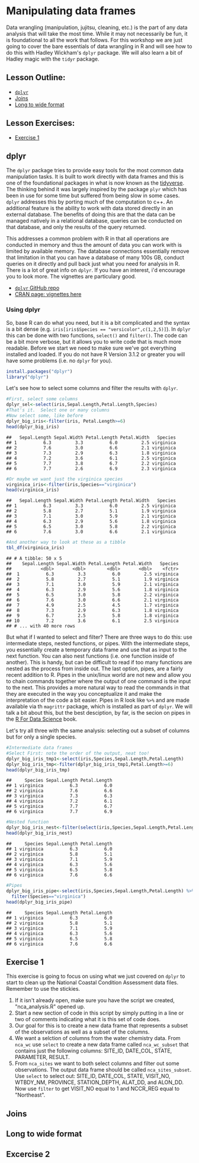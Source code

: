 

# Manipulating data frames

Data wrangling (manipulation, jujitsu, cleaning, etc.) is the part of any data analysis that will take the most time.  While it may not necessarily be fun, it is foundational to all the work that follows.  For this workshop we are just going to cover the bare essentials of data wrangling in R and will see how to do this with Hadley Wickham's `dplyr` package.  We will also learn a bit of Hadley magic with the `tidyr` package.  

## Lesson Outline:

- [`dplyr`](#dplyr)
- [Joins](#joins)
- [Long to wide format](#long-to-wide-format)

## Lesson Exercises:
- [Exercise 1](#exercise-1)

## dplyr

The `dplyr` package tries to provide easy tools for the most common data manipulation tasks.  It is built to work directly with data frames and this is one of the foundational packages in what is now known as the [tidyverse](https://tidyverse.org).  The thinking behind it was largely inspired by the package `plyr` which has been in use for some time but suffered from being slow in some cases.  `dplyr` addresses this by porting much of the computation to c++.  An additional feature is the ability to work with data stored directly in an external database.  The benefits of doing this are that the data can be managed natively in a relational database, queries can be conducted on that database, and only the results of the query returned.  

This addresses a common problem with R in that all operations are conducted in memory and thus the amount of data you can work with is limited by available memory.  The database connections essentially remove that limitation in that you can have a database of many 100s GB, conduct queries on it directly and pull back just what you need for analysis in R.  There is a lot of great info on `dplyr`.  If you have an interest, i'd encourage you to look more.  The vignettes are particulary good.

- [`dplyr` GitHub repo](https://github.com/hadley/dplyr)
- [CRAN page: vignettes here](http://cran.rstudio.com/web/packages/dplyr/)

### Using dplyr
So, base R can do what you need, but it is a bit complicated and the syntax is a bit dense (e.g. `iris[iris$Species == "versicolor",c(1,2,5)]`).  In `dplyr` this can be done with two functions, `select()` and `filter()`.  The code can be a bit more verbose, but it allows you to write code that is much more readable.  Before we start we need to make sure we've got everything installed and loaded.  If you do not have R Version 3.1.2 or greater you will have some problems (i.e. no `dplyr` for you).




```r
install.packages("dplyr")
library("dplyr")
```

Let's see how to select some columns and filter the results with `dplyr`. 


```r
#First, select some columns
dplyr_sel<-select(iris,Sepal.Length,Petal.Length,Species)
#That's it.  Select one or many columns
#Now select some, like before
dplyr_big_iris<-filter(iris, Petal.Length>=6)
head(dplyr_big_iris)
```

```
##   Sepal.Length Sepal.Width Petal.Length Petal.Width   Species
## 1          6.3         3.3          6.0         2.5 virginica
## 2          7.6         3.0          6.6         2.1 virginica
## 3          7.3         2.9          6.3         1.8 virginica
## 4          7.2         3.6          6.1         2.5 virginica
## 5          7.7         3.8          6.7         2.2 virginica
## 6          7.7         2.6          6.9         2.3 virginica
```

```r
#Or maybe we want just the virginica species
virginica_iris<-filter(iris,Species=="virginica")
head(virginica_iris)
```

```
##   Sepal.Length Sepal.Width Petal.Length Petal.Width   Species
## 1          6.3         3.3          6.0         2.5 virginica
## 2          5.8         2.7          5.1         1.9 virginica
## 3          7.1         3.0          5.9         2.1 virginica
## 4          6.3         2.9          5.6         1.8 virginica
## 5          6.5         3.0          5.8         2.2 virginica
## 6          7.6         3.0          6.6         2.1 virginica
```

```r
#And another way to look at these as a tibble
tbl_df(virginica_iris)
```

```
## # A tibble: 50 x 5
##    Sepal.Length Sepal.Width Petal.Length Petal.Width   Species
##           <dbl>       <dbl>        <dbl>       <dbl>    <fctr>
##  1          6.3         3.3          6.0         2.5 virginica
##  2          5.8         2.7          5.1         1.9 virginica
##  3          7.1         3.0          5.9         2.1 virginica
##  4          6.3         2.9          5.6         1.8 virginica
##  5          6.5         3.0          5.8         2.2 virginica
##  6          7.6         3.0          6.6         2.1 virginica
##  7          4.9         2.5          4.5         1.7 virginica
##  8          7.3         2.9          6.3         1.8 virginica
##  9          6.7         2.5          5.8         1.8 virginica
## 10          7.2         3.6          6.1         2.5 virginica
## # ... with 40 more rows
```

But what if I wanted to select and filter?  There are three ways to do this: use intermediate steps, nested functions, or pipes.  With the intermediate steps, you essentially create a temporary data frame and use that as input to the next function.  You can also nest functions (i.e. one function inside of another).  This is handy, but can be difficult to read if too many functions are nested as the process from inside out.  The last option, pipes, are a fairly recent addition to R.  Pipes in the unix/linux world are not new and allow you to chain commands together where the output of one command is the input to the next.  This provides a more natural way to read the commands in that they are executed in the way you conceptualize it and make the interpretation of the code a bit easier.  Pipes in R look like `%>%` and are made available via th `magrittr` package, which is installed as part of `dplyr`.  We will talk a bit about this, but the best desciption, by far, is the secion on pipes in the [R For Data Science](http://r4ds.had.co.nz/pipes.html) book.


Let's try all three with the same analysis: selecting out a subset of columns but for only a single species.


```r
#Intermediate data frames
#Select First: note the order of the output, neat too!
dplyr_big_iris_tmp1<-select(iris,Species,Sepal.Length,Petal.Length)
dplyr_big_iris_tmp<-filter(dplyr_big_iris_tmp1,Petal.Length>=6)
head(dplyr_big_iris_tmp)
```

```
##     Species Sepal.Length Petal.Length
## 1 virginica          6.3          6.0
## 2 virginica          7.6          6.6
## 3 virginica          7.3          6.3
## 4 virginica          7.2          6.1
## 5 virginica          7.7          6.7
## 6 virginica          7.7          6.9
```

```r
#Nested function
dplyr_big_iris_nest<-filter(select(iris,Species,Sepal.Length,Petal.Length),Species=="virginica")
head(dplyr_big_iris_nest)
```

```
##     Species Sepal.Length Petal.Length
## 1 virginica          6.3          6.0
## 2 virginica          5.8          5.1
## 3 virginica          7.1          5.9
## 4 virginica          6.3          5.6
## 5 virginica          6.5          5.8
## 6 virginica          7.6          6.6
```

```r
#Pipes
dplyr_big_iris_pipe<-select(iris,Species,Sepal.Length,Petal.Length) %>%
  filter(Species=="virginica")
head(dplyr_big_iris_pipe)
```

```
##     Species Sepal.Length Petal.Length
## 1 virginica          6.3          6.0
## 2 virginica          5.8          5.1
## 3 virginica          7.1          5.9
## 4 virginica          6.3          5.6
## 5 virginica          6.5          5.8
## 6 virginica          7.6          6.6
```

## Exercise 1
This exercise is going to focus on using what we just covered on `dplyr` to start to clean up the National Coastal Condition Assessment data files.  Remember to use the stickies.

1. If it isn't already open, make sure you have the script we created, "nca_analysis.R" opened up.
2. Start a new section of code in this script by simply putting in a line or two of comments indicating what it is this set of code does.
3. Our goal for this is to create a new data frame that represents a subset of the observations as well as a subset of the columns. 
4. We want a selction of columns from the water chemistry data.  From `nca_wc` use `select` to create a new data frame called `nca_wc_subset` that contains just the following columns: SITE_ID, DATE_COL, STATE, PARAMETER, RESULT. 
5. From `nca_sites` we want to both select columns and filter out some observations. The output data frame should be called `nca_sites_subset`.  Use `select` to select out: SITE_ID, DATE_COL, STATE, VISIT_NO, WTBDY_NM, PROVINCE, STATION_DEPTH, ALAT_DD, and ALON_DD.  Now use `filter` to get VISIT_NO equal to 1 and NCCR_REG equal to "Northeast".

## Joins

## Long to wide format

## Excercise 2

